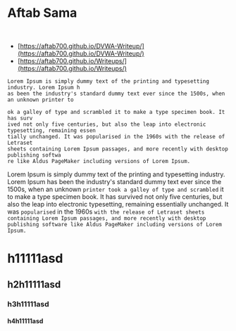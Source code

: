 

# Aftab Sama

<br />


- [https://aftab700.github.io/DVWA-Writeup/](https://aftab700.github.io/DVWA-Writeup/)
- [https://aftab700.github.io/Writeups/](https://aftab700.github.io/Writeups/)

```
Lorem Ipsum is simply dummy text of the printing and typesetting industry. Lorem Ipsum h
as been the industry's standard dummy text ever since the 1500s, when an unknown printer to

ok a galley of type and scrambled it to make a type specimen book. It has surv
ived not only five centuries, but also the leap into electronic typesetting, remaining essen
tially unchanged. It was popularised in the 1960s with the release of Letraset
sheets containing Lorem Ipsum passages, and more recently with desktop publishing softwa
re like Aldus PageMaker including versions of Lorem Ipsum.
```

Lorem Ipsum is simply dummy text of the printing and typesetting industry. Lorem Ipsum has been the industry's standard dummy text ever since the 1500s, when an unknown `printer took a galley of type and scrambled` it to make a type specimen book. It has survived not only five centuries, but also the leap into electronic typesetting, remaining essentially unchanged. It was `popularised` in the 1960s `with the release of Letraset sheets containing Lorem Ipsum passages, and more recently with desktop publishing software like Aldus PageMaker including versions of Lorem Ipsum.`


# h11111asd

## h2h11111asd

### h3h11111asd

#### h4h11111asd



